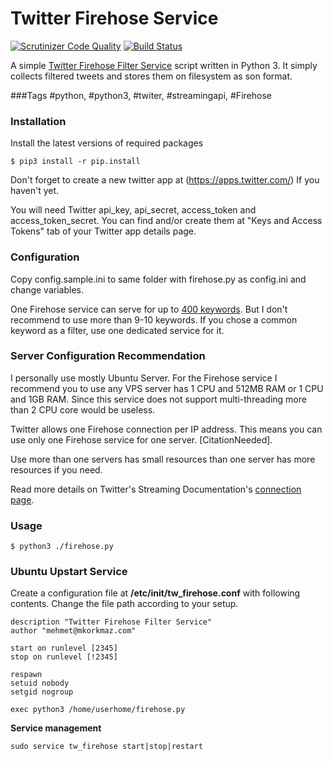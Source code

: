 # Twitter Firehose Service
[![Scrutinizer Code Quality](https://scrutinizer-ci.com/g/mkorkmaz/tw-firehose/badges/quality-score.png?b=master)](https://scrutinizer-ci.com/g/mkorkmaz/tw-firehose/?branch=master)
[![Build Status](https://scrutinizer-ci.com/g/mkorkmaz/tw-firehose/badges/build.png?b=master)](https://scrutinizer-ci.com/g/mkorkmaz/tw-firehose/build-status/master)


A simple [Twitter Firehose  Filter Service](https://dev.twitter.com/streaming/overview) script written in Python 3.
It simply collects filtered tweets and stores them on filesystem as son format.

###Tags
\#python, #python3, #twiter, #streamingapi, #Firehose

### Installation
Install the latest versions of required packages
```
$ pip3 install -r pip.install
```
Don't forget to create a new twitter app at (https://apps.twitter.com/) If you haven't yet.

You will need Twitter api_key, api_secret, access_token and access_token_secret.
You can find and/or create them at "Keys and Access Tokens" tab of your Twitter app details page.

### Configuration
Copy config.sample.ini to same folder with firehose.py as config.ini and change variables.

One Firehose service can serve for up to [400 keywords](https://dev.twitter.com/streaming/reference/post/statuses/filter).
But I don't recommend to use more than 9-10 keywords.
If you chose a common keyword as a filter, use one dedicated service for it.

### Server Configuration Recommendation
I personally use mostly Ubuntu Server.
For the Firehose service I recommend you to use any VPS server has 1 CPU and 512MB RAM or 1 CPU and 1GB RAM.
Since this service does not support multi-threading more than 2 CPU core would be useless.

Twitter allows one Firehose connection per IP address. This means you can use only one Firehose service for one server. [CitationNeeded].

Use more than one servers has small resources than one server has more resources if you need.

Read more details on Twitter's Streaming Documentation's [connection page](https://dev.twitter.com/streaming/overview/connecting).

### Usage

```
$ python3 ./firehose.py
```

### Ubuntu Upstart Service

Create a configuration file at **/etc/init/tw_firehose.conf** with following contents. Change the file path according to your setup.

```
description "Twitter Firehose Filter Service"
author "mehmet@mkorkmaz.com"

start on runlevel [2345]
stop on runlevel [!2345]

respawn
setuid nobody
setgid nogroup

exec python3 /home/userhome/firehose.py
```

**Service management**

```
sudo service tw_firehose start|stop|restart
```